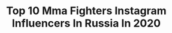 ---
title: Top 10 Mma Fighters Instagram Influencers In Russia In 2020
description: >-
  Find top mma fighters Instagram influencers in Russia in 2020. Most popular hashtags: #mma #ufc #sport.
platform: Instagram
hits: 46
text_top: Discover the best Instagram profiles on inBeat.
text_bottom: Our search engine aggregates 46 Instagram influencers like this in Russia for you to work with.
profiles:
  - username: "sashka_stone"
    fullname: >-
      Aleksandr Zarubin
    bio: >-
      MMA FIGHTER🥊 Blogger🎥 4-x Russia Champion🥇 4-x World Champion🏆 Реклама +7 906 019-20-91
    location: "Russia"
    followers: 2125818
    engagement: 499
    commentsToLikes: 0.037584
    id: ck5c1b5tiutjz0i115h345mb5
    verified: false
    hashtags: "#marvel, #video, #rap, #vine"
  - username: "syrym_bektursyn"
    fullname: >-
      Сырым "БАТЫР" Бектурсынов
    bio: >-
      Professional MMA Fighter "Alem fighters 🎖Чемпион мира по панкратиону 🎖Чемпион Казахстана по Рукопашному бою 🎖Мастер спорта по боевому самбо
    location: "Russia"
    followers: 33390
    engagement: 401
    commentsToLikes: 0.059722
    id: ck6tz5ni57rhf0j71tlv95rzg
    verified: false
    hashtags: "#trendi, #baittytabis, #tabislikecom, #jigiiter"
  - username: "ali___70"
    fullname: >-
      "Счастливчик"D" "70 🦍"
    bio: >-
      📍Professional MMA fighter 📍coach mma!
    location: "Russia"
    followers: 7714
    engagement: 1394
    commentsToLikes: 0.025827
    id: ck6u031crdcr00j71xwfzl4jv
    verified: false
    hashtags: "#10, #legion, #brothers, #london"
  - username: "eslemesovmma_09"
    fullname: >-
      Arslan Eslemesov
    bio: >-
      ⚔️ Pro MMA fighter | WORLD CHAMPION 🏆 EAGLES FC middleweight champ 10-2-0 👊🏼 MMA coach | групповые и персональные тренировки 📲 89261943385
    location: "Russia"
    followers: 6329
    engagement: 778
    commentsToLikes: 0.074453
    id: ck5cec1fhkqx40i11g9iwdr34
    verified: false
    hashtags: "#jiujitsu, #eaglesmoldova, #mma"
  - username: "nikitasolonin_mma"
    fullname: >-
      Nikita Solonin (MMA)
    bio: >-
      official account. MMA fighter. my PR manager +79040053795 TikTok : solonin_nikita_mma Амбасадор @championclubs
    location: "Russia"
    followers: 55632
    engagement: 555
    commentsToLikes: 0.016370
    id: ck5hehrossyzf0i119vlwvy4f
    verified: false
    hashtags: ""
  - username: "magomedrasul_khasbulaev"
    fullname: >-
      Magomedrasul Khasbulaev
    bio: >-
      MMA Fighter : ACA Record MMA 33-7-0 FIGHT CLUB AKHMAT
    location: "Russia"
    followers: 62734
    engagement: 289
    commentsToLikes: 0.024300
    id: ck5q1lv12bm480i11dujtszq2
    verified: true
    hashtags: "#aca113, #mubarak, #ramadan, #aca111"
  - username: "temirkhan_mma"
    fullname: >-
      ♦️TEMIRKHAN"TANK"TEMIRKHANOV♦️
    bio: >-
      ♦️🥋FIGHTING EAGLES TEAM🦅 🥇MMA FIGHTER-4-0-0
    location: "Russia"
    followers: 3334
    engagement: 1476
    commentsToLikes: 0.061902
    id: ck5hehqgpsyrv0i114ffte7rb
    verified: false
    hashtags: "#mma, #kaganat2, #ufc, #aca"
  - username: "boss_077"
    fullname: >-
      Стас Власенко
    bio: >-
      🔴 ПЕРСОНАЛЬНЫЕ ТРЕНИРОВКИ Direct 🔘 Professional MMA fighters 🔘 Record 14-3 🔘Team Рать” @raty_team and @poddubny_gym 🔘ACA MMA 🔘WhatsApp +7923-351-0077
    location: "Russia"
    followers: 7744
    engagement: 1037
    commentsToLikes: 0.015751
    id: ck0w20xfim3sp0i194wdede5p
    verified: false
    hashtags: "#moscow, #mma, #ufc, #russia"
  - username: "valery_myasnikov"
    fullname: >-
      Валерий Мясников
    bio: >-
      👊🏻MMA Fighter 🥇Pro. Record: 14-2-2 📍Team: @industrials.team 🏆Gym: @industrials_lobnya 🥊Кипа: @realboxing_shop Сотрудничество: info@industrialsteam.ru
    location: "Russia"
    followers: 15357
    engagement: 632
    commentsToLikes: 0.019543
    id: ck8swue3jf9v20j78bday8joq
    verified: false
    hashtags: "#industrialsteam, #realboxing, #training, #champ"
  - username: "daineko_mma"
    fullname: >-
      Daineko Vladimir
    bio: >-
      Professional MMA fighters 📍 2х World champion in pankration 2017,2018 📍Champion of russia in pankration 2017 📍Champion of the cup of Russia 2015
    location: "Russia"
    followers: 7077
    engagement: 917
    commentsToLikes: 0.020049
    id: ck5zqlvltuuhb0i14xsxrnitk
    verified: false
    hashtags: "#gorillafighting, #bukaboxing, #invitro, #2020"
---